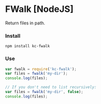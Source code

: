 # FWalk [NodeJS]
Return files in path.

### Install
```
npm install kc-fwalk
```

### Use
```js
var fwalk = require('kc-fwalk');
var files = fwalk('my-dir');
console.log(files);

// If you don't need to list recursively:
var files = fwalk('my-dir', false);
console.log(files);
```

